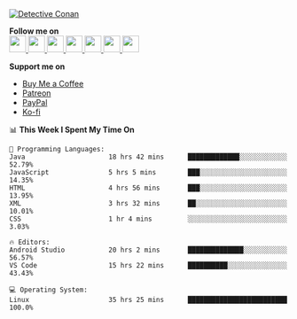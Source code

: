 <a href="https://mrepol742.github.io">
  <img alt="Detective Conan" src="https://mrepol742-gif-randomizer.vercel.app/api/#2" /> 
  </a> 
  
  
  **Follow me on** <br>
  <a href="https://mrepol742.github.io/">
  <img src="https://github.com/mrepol742/mrepol742/blob/master/images/web.svg" width="30">
</a>
<a href="https://facebook.com/melvinjonesrepol">
  <img src="https://github.com/mrepol742/mrepol742/blob/master/images/facebook.svg" width="30">
</a>
<a href="https://instagram.com/melvinjonesrepol">
  <img src="https://github.com/mrepol742/mrepol742/blob/master/images/instagram.svg" width="30">
</a>
<a href="https://pinterest.com/mrepol742">
  <img src="https://github.com/mrepol742/mrepol742/blob/master/images/pinterest.svg" width="30">
</a>
<a href="https://twitter.com/mrepol742`">
  <img src="https://github.com/mrepol742/mrepol742/blob/master/images/twitter.svg" width="30">
</a>
<a href="https://linkedin.com/in/mrepol742">
  <img src="https://github.com/mrepol742/mrepol742/blob/master/images/linkedin.svg" width="30">
</a>
<a href="https://www.youtube.com/@mrepol742">
  <img src="https://github.com/mrepol742/mrepol742/blob/master/images/youtube.svg" width="30">
</a>

**Support me on**<ul>
            <li>
              <a  href="https://www.buymeacoffee.com/mrepol742">Buy Me a Coffee</a>
            </li>
            <li>
              <a href="https://www.patreon.com/melvinjonesrepol">Patreon</a>
            </li>
            <li >
              <a href="https://paypal.me/mrepol742">PayPal</a>
            </li>
            <li>
              <a href="https://ko-fi.com/mrepol742">Ko-fi</a>
            </li>
          </ul>

<!--START_SECTION:waka-->
📊 **This Week I Spent My Time On** 

```text
💬 Programming Languages: 
Java                     18 hrs 42 mins      █████████████░░░░░░░░░░░░   52.79% 
JavaScript               5 hrs 5 mins        ███░░░░░░░░░░░░░░░░░░░░░░   14.35% 
HTML                     4 hrs 56 mins       ███░░░░░░░░░░░░░░░░░░░░░░   13.95% 
XML                      3 hrs 32 mins       ██░░░░░░░░░░░░░░░░░░░░░░░   10.01% 
CSS                      1 hr 4 mins         ░░░░░░░░░░░░░░░░░░░░░░░░░   3.03%

🔥 Editors: 
Android Studio           20 hrs 2 mins       ██████████████░░░░░░░░░░░   56.57% 
VS Code                  15 hrs 22 mins      ██████████░░░░░░░░░░░░░░░   43.43%

💻 Operating System: 
Linux                    35 hrs 25 mins      █████████████████████████   100.0%

```


<!--END_SECTION:waka-->

